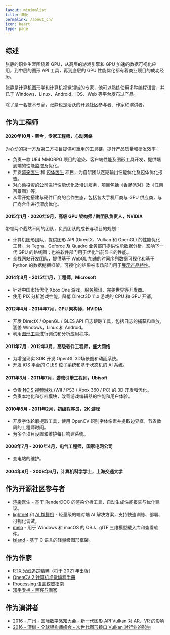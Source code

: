 ```yaml
---
layout: minimalist
title: 简历
permalink: /about_cn/
icon: heart
type: page
---
```


## 综述

张静的职业生涯围绕着 GPU，从高层的游戏引擎和 GPU 加速的数据可视化应用，到中层的图形 API 工具，再到底层的 GPU 性能优化都有着商业项目的成功经历。

张静是计算机图形学和计算机视觉领域的专家，他可以熟练使用多种编程语言，并已于 Windows、Linux、Android、iOS、Web 等平台发布过产品。

除了是一名技术专家，张静也是活跃的开源社区参与者、作家和演讲者。

## 作为工程师

#### 2020年10月 - 至今，专家工程师，心动网络

为心动的第一方及第二方项目提供可重用的工具链，提升产品质量和研发效率：

- 负责一款 UE4 MMORPG 项目的渲染、客户端性能及图形工具开发，提供端到端的性能监控及优化。
- 开发[渲染医生](https://github.com/xindong/render-doctor) 和 [包体医生](https://github.com/xindong/pkg-doctor) 项目，为自研团队定期输出性能优化及包体优化报告。
- 对心动投资的公司进行性能优化及培训服务，项目包括《香肠派对》及《江南百景图》等。
- 从零开始搭建与硬件厂商的合作生态，包括各大手机厂商与 GPU 供应商，与厂商合作进行深度优化。

#### 2015年1月 - 2020年9月，高级 GPU 架构师 / 跨团队负责人，NVIDIA

带领两个截然不同的团队，负责团队的成长与项目的规划：

- 计算机图形团队，提供图形 API (DirectX、Vulkan 和 OpenGL) 的性能优化工具。为 Tegra、Geforce 及 Quadro 业务部门提供性能数据分析，影响下一代 GPU 的路线图；也被软件部门用于优化当前显卡的性能。
- 全栈网站开发团队，提供基于 WebGL 加速的时间序列数据可视化和基于 Python 的数据挖掘框架。可视化的结果被市场部门用于[展示产品特性](https://www.nvidia.com/content/dam/en-zz/Solutions/geforce/news/geforce-rtx-gtx-dxr/geforce-rtx-gtx-dxr-one-metro-exodus-frame.png)。

#### 2014年8月 - 2015年1月，工程师，Microsoft

- 针对中国市场优化 Xbox One 游戏，服务腾讯、完美世界等开发商。
- 使用 PIX 分析游戏性能，降低 Direct3D 11.x 游戏的 CPU 和 GPU 开销。

#### 2012年4月 - 2014年7月，GPU 架构师，NVIDIA

- 开发 DirectX / OpenGL / GLES API 日志跟踪工具，包括日志的捕获和重放，涵盖 Windows，Linux 和 Android。
- 利用[图形工具](https://www.vinjn.com/2013/07/07/graphics-debugging-tools-overview/)进行调试和分析应用程序。

#### 2011年7月 -  2012年3月，高级软件工程师，盛大网络

- 为增强现实 SDK 开发 OpenGL 3D场景图和动画系统。
- 开发 iOS 平台的 GLES 粒子系统和基于状态机的 AI 系统。

#### 2011年3月 - 2011年7月，游戏引擎工程师，Ubisoft

- 负责 [NCIS 视频游戏](http://www.mobygames.com/developer/sheet/view/by_genre/developerId,532850/) (WII / PS3 / Xbox 360 / PC) 的 3D 开发和优化。
- 负责本地化和存档模块，改善游戏编辑器的性能和用户体验。

#### 2010年5月 - 2011年2月，初级程序员，2K 游戏

- 开发字体轮廓提取工具，使用 OpenCV 识别字体像素并提取边界框，节省数周的工程师时间。
- 为多个项目设置和维护每日构建系统。

#### 2008年7月 - 2010年4月，电气工程师，国家电网公司

- 变电站的维护。

#### 2004年9月 - 2008年6月，计算机科学学士，上海交通大学

## 作为开源社区参与者

-  [渲染医生](https://github.com/xindong/render-doctor) - 基于 RenderDOC 的渲染分析工具，自动生成性能报告与优化建议。
-  [lightnet](https://github.com/jing-vision/lightnet) 和 [AI 尬舞机](https://github.com/jing-interactive/DancingGaga)  - 轻量级的端对端 AI 解决方案，支持快速训练、部署、可视化调试。
-  [melo](https://github.com/jing-interactive/melo)  - 用于 Windows 和 macOS 的 OBJ、glTF 三维模型载入库和查看软件。
-  [island](https://github.com/island-org/island)  -  基于 C 语言的轻量级图形框架。

## 作为作家

- [RTX 光线追踪精粹](http://www.vinjn.com/2019/04/23/ray-tracing-gems-cn-20190423/)（将于 2021 年出版）
- [OpenCV 2 计算机视觉编程手册](http://www.amazon.cn/OpenCV2%E8%AE%A1%E7%AE%97%E6%9C%BA%E8%A7%86%E8%A7%89%E7%BC%96%E7%A8%8B%E6%89%8B%E5%86%8C-Robert-Laganiere%E8%91%97-%E5%BC%A0%E9%9D%99/dp/B00DO9TC6C/)
- [Processing 语言权威指南](http://www.amazon.cn/Processing%E8%AF%AD%E8%A8%80%E6%9D%83%E5%A8%81%E6%8C%87%E5%8D%97-%E7%91%9E%E6%96%AF/dp/B00FEMKN7Y/)
- [知乎专栏 - 黑客与画家](https://zhuanlan.zhihu.com/hacker-and-painter)

## 作为演讲者

-  [2016  - 广州 - 国际数字感知大会 - 新一代图形 API Vulkan 对 AR、VR 的影响](http://www.vinjn.com/slides/arvr-api-talk/index.html#/) 
-  [2016  - 深圳 - 全球架构师峰会 - 次世代图形接口 Vulkan 对行业的影响](http://www.vinjn.com/slides/vulkan-arch-summit/index.html#/) 